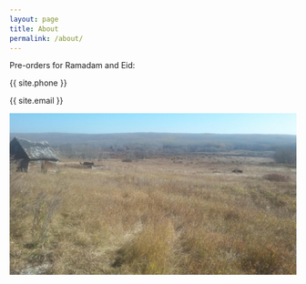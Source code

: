 ```yaml
---
layout: page
title: About
permalink: /about/
---
```

Pre-orders for Ramadam and Eid: 

{{ site.phone }}

{{ site.email }}

![farm out buildings](/imgs/out-buildings.jpg)
 
